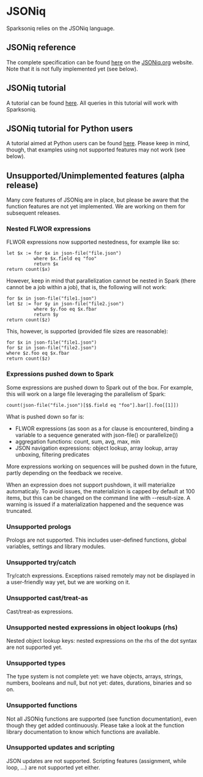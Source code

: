 # JSONiq

Sparksoniq relies on the JSONiq language.

## JSONiq reference

The complete specification can be found [here](http://www.jsoniq.org/docs/JSONiq/html-single/index.html) on the [JSONiq.org](http://jsoniq.org) website. Note that it is not fully implemented yet (see below).

## JSONiq tutorial

A tutorial can be found [here](https://github.com/ghislainfourny/jsoniq-tutorial). All queries in this tutorial will work with Sparksoniq.

## JSONiq tutorial for Python users

A tutorial aimed at Python users can be found [here](https://github.com/ghislainfourny/jsoniq-tutorial-python). Please keep in mind, though, that examples using not supported features may not work (see below).

## Unsupported/Unimplemented features (alpha release)

Many core features of JSONiq are in place, but please be aware that the function features are not yet implemented. We are working on them for subsequent releases.

### Nested FLWOR expressions

FLWOR expressions now supported nestedness, for example like so:

```
let $x := for $x in json-file("file.json")
          where $x.field eq "foo"
          return $x
return count($x)
```

However, keep in mind that parallelization cannot be nested in Spark (there cannot be a job within a job), that is, the following will not work:

```
for $x in json-file("file1.json")
let $z := for $y in json-file("file2.json")
          where $y.foo eq $x.fbar
          return $y
return count($z)
```

This, however, is supported (provided file sizes are reasonable):

```
for $x in json-file("file1.json")
for $z in json-file("file2.json")
where $z.foo eq $x.fbar
return count($z)
```


### Expressions pushed down to Spark

Some expressions are pushed down to Spark out of the box. For example, this will work on a large file leveraging the parallelism of Spark:

```
count(json-file("file.json")[$$.field eq "foo"].bar[].foo[[1]])
```

What is pushed down so far is:

- FLWOR expressions (as soon as a for clause is encountered, binding a variable to a sequence generated with json-file() or parallelize())
- aggregation functions: count, sum, avg, max, min
- JSON navigation expressions: object lookup, array lookup, array unboxing, filtering predicates

More expressions working on sequences will be pushed down in the future, partly depending on the feedback we receive.

When an expression does not support pushdown, it will materialize automaticaly. To avoid issues, the materializion is capped by default at 100 items, but this can be changed on the command line with --result-size. A warning is issued if a materialization happened and the sequence was truncated.

### Unsupported prologs

Prologs are not supported. This includes user-defined functions, global variables, settings and library modules.

### Unsupported try/catch

Try/catch expressions. Exceptions raised remotely may not be displayed in a user-friendly way yet, but we are working on it.

### Unsupported cast/treat-as

Cast/treat-as expressions.

### Unsupported nested expressions in object lookups (rhs)

Nested object lookup keys: nested expressions on the rhs of the dot syntax are not supported yet.

### Unsupported types

The type system is not complete yet: we have objects, arrays, strings, numbers, booleans and null, but not yet: dates, durations, binaries and so on.

### Unsupported functions

Not all JSONiq functions are supported (see function documentation), even though they get added continuously. Please take a look at the function library documentation to know which functions are available.

### Unsupported updates and scripting

JSON updates are not supported. Scripting features (assignment, while loop, ...) are not supported yet either.
